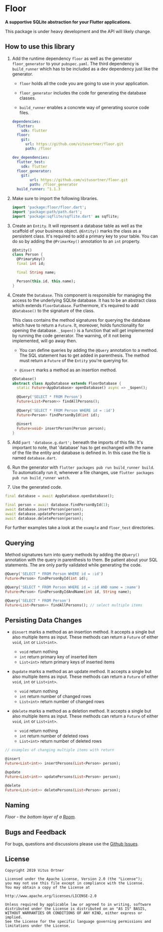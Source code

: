 # Floor
**A supportive SQLite abstraction for your Flutter applications.**

This package is under heavy development and the API will likely change.

## How to use this library
1. Add the runtime dependency `floor` as well as the generator `floor_generator` to your `pubspec.yaml`.
    The third dependency is `build_runner` which has to be included as a dev dependency just like the generator.

    - `floor` holds all the code you are going to use in your application.
    
    - `floor_generator` includes the code for generating the database classes.
    
    - `build_runner` enables a concrete way of generating source code files.
 
    ````yaml
    dependencies:
      flutter:
        sdk: flutter
      floor:
        git: 
          url: https://github.com/vitusortner/floor.git
          path: /floor
    
    dev_dependencies:
      flutter_test:
        sdk: flutter
      floor_generator:
        git: 
            url: https://github.com/vitusortner/floor.git
            path: /floor_generator
      build_runner: ^1.1.3
    ````

1. Make sure to import the following libraries.
    
    ```dart
    import 'package:floor/floor.dart';
    import 'package:path/path.dart';
    import 'package:sqflite/sqflite.dart' as sqflite;
    ```

1. Create an `Entity`.
    It will represent a database table as well as the scaffold of your business object.
    `@Entity()` marks the class as a persistent class.
    It's required to add a primary key to your table.
    You can do so by adding the `@PrimarKey()` annotation to an `int` property.

    ````dart
    @Entity()
    class Person {
      @PrimaryKey()
      final int id;
    
      final String name;
    
      Person(this.id, this.name);
    }
    ````
    
1. Create the `Database`.
    This component is responsible for managing the access to the underlying SQLite database.
    It has to be an abstract class which extends `FloorDatabase`.
    Furthermore, it's required to add `@Database()` to the signature of the class.

    This class contains the method signatures for querying the database which have to return a `Future`.
    It, moreover, holds functionality for opening the database.
    `_$open()` is a function that will get implemented by running the code generator.
    The warning, of it not being implemented, will go away then.
     
    - You can define queries by adding the `@Query` annotation to a method.
        The SQL statement has to get added in parenthesis.
        The method must return a `Future` of the `Entity` you're querying for.
        
    - `@insert` marks a method as an insertion method.
        
    ```dart
    @Database()
    abstract class AppDatabase extends FloorDatabase {
      static Future<AppDatabase> openDatabase() async => _$open();
      
      @Query('SELECT * FROM Person')
      Future<List<Person>> findAllPersons();
      
      @Query('SELECT * FROM Person WHERE id = :id')
      Future<Person> findPersonById(int id);
      
      @insert
      Future<void> insertPerson(Person person);
    }
    ```

1. Add `part 'database.g.dart';` beneath the imports of this file.
    It's important to note, that 'database' has to get exchanged with the name of the file the entity and database is defined in.
    In this case the file is named `database.dart`.

1. Run the generator with `flutter packages pub run build_runner build`.
    To automatically run it, whenever a file changes, use `flutter packages pub run build_runner watch`.
    
1. Use the generated code.

```dart
final database = await AppDatabase.openDatabase();

final person = await database.findPersonById(1);
await database.insertPerson(person);
await database.updatePerson(person);
await database.deletePerson(person);
```
    
For further examples take a look at the `example` and `floor_test` directories.
    

## Querying
Method signatures turn into query methods by adding the `@Query()` annotation with the query in parenthesis to them.
Be patient about your SQL statements.
The are only partly validated while generating the code.

````dart
@Query('SELECT * FROM Person WHERE id = :id')
Future<Person> findPersonById(int id);

@Query('SELECT * FROM Person WHERE id = :id AND name = :name')
Future<Person> findPersonByIdAndName(int id, String name);

@Query('SELECT * FROM Person')
Future<List<Person>> findAllPersons(); // select multiple items
````

## Persisting Data Changes
- `@insert` marks a method as an insertion method.
    It accepts a single but also multiple items as input.
    These methods can return a `Future` of either `void`, `int` or `List<int>`.
    - `void` return nothing
    - `int` return primary key of inserted item
    - `List<int>` return primary keys of inserted items
     
- `@update` marks a method as an update method.
    It accepts a single but also multiple items as input.
    These methods can return a `Future` of either `void`, `int` or `List<int>`.
    - `void` return nothing
    - `int` return number of changed rows
    - `List<int>` return number of changed rows
    
- `@delete` marks a method as a deletion method.
    It accepts a single but also multiple items as input.
    These methods can return a `Future` of either `void`, `int` or `List<int>`.
    - `void` return nothing
    - `int` return number of deleted rows
    - `List<int>` return number of deleted rows
    
```dart
// examples of changing multiple items with return 

@insert
Future<List<int>> insertPersons(List<Person> person);

@update
Future<List<int>> updatePersons(List<Person> person);

@delete
Future<List<int>> deletePersons(List<Person> person);
```
    
## Naming
*Floor - the bottom layer of a [Room](https://developer.android.com/topic/libraries/architecture/room).*

## Bugs and Feedback
For bugs, questions and discussions please use the [Github Issues](https://github.com/vitusortner/floor/issues).

## License
    Copyright 2019 Vitus Ortner

    Licensed under the Apache License, Version 2.0 (the "License");
    you may not use this file except in compliance with the License.
    You may obtain a copy of the License at

    http://www.apache.org/licenses/LICENSE-2.0

    Unless required by applicable law or agreed to in writing, software
    distributed under the License is distributed on an "AS IS" BASIS,
    WITHOUT WARRANTIES OR CONDITIONS OF ANY KIND, either express or implied.
    See the License for the specific language governing permissions and
    limitations under the License.

